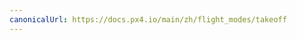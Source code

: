 ```yaml
---
canonicalUrl: https://docs.px4.io/main/zh/flight_modes/takeoff
---
```


<Redirect to="../flight_modes_mc/takeoff" />
